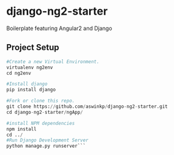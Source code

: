 # django-ng2-starter
Boilerplate featuring Angular2 and Django

## Project Setup
```python
#Create a new Virtual Environment.
virtualenv ng2env
cd ng2env

#Install django
pip install django

#Fork or clone this repo.
git clone https://github.com/aswinkp/django-ng2-starter.git
cd django-ng2-starter/ngApp/

#install NPM dependencies
npm install
cd ../
#Run Django Development Server
python manage.py runserver```
